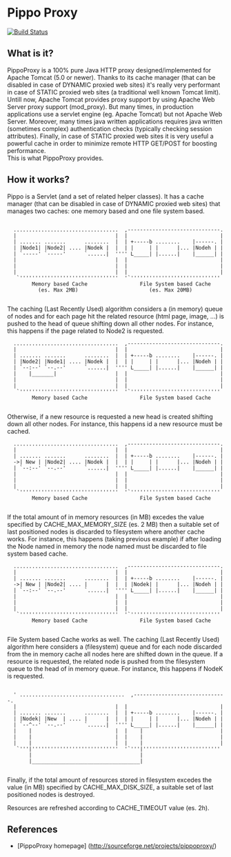 # Pippo Proxy

[![Build Status](https://api.travis-ci.org/gtesei/pippoproxy.svg?branch=master)](https://travis-ci.org/gtesei/pippoproxy)

## What is it?

  PippoProxy is a 100% pure Java HTTP proxy designed/implemented for 
  Apache Tomcat (5.0 or newer). Thanks to its cache manager (that can be 
  disabled in case of DYNAMIC proxied web sites) it's really very performant 
  in case of STATIC proxied web sites (a traditional well known Tomcat limit).
  Untill now, Apache Tomcat provides proxy support by 
  using Apache Web Server proxy support (mod_proxy). But many times, in 
  production applications use a servlet engine (eg. Apache Tomcat) but not 
  Apache Web Server. Moreover, many times java written applications 
  requires java written (sometimes complex) authentication checks (typically 
  checking session attributes). Finally, in case of STATIC proxied web 
  sites  it is very useful a powerful cache in order to minimize remote HTTP 
  GET/POST for boosting performance.  
  This is what PippoProxy provides. 
  
  
## How it works?

  Pippo is a Servlet (and a set of related helper classes). 
  It has a cache manager (that can be disabled in case of DYNAMIC proxied web sites) 
  that manages two caches: one memory based and one file system based. 
  
```
  
  ..................................  ,------------------------------.
  |                                |  |                              |
  | ....... .......      ........  |  | +-----b ........    |------. |
  | |Node1| |Node2| .... |Nodek |  |  | |     | |      |... |Nodeh | |
  | `-----' `-----'      `......|  '''' L_____| |......|    |______| |
  |                                |  |                              |
  |                                |  |                              |
  |                                |  |                              |
   `''''''''''''''''''''''''''''''''  '`'''''''''''''''''''''''''''''
        Memory based Cache                 File System based Cache
          (es. Max 2MB)                       (es. Max 20MB)
  
```

  The caching (Last Recently Used) algorithm considers a (in memory) queue of nodes 
  and for each page hit the related resource (html page, image, ...) is pushed 
  to the head of queue shifting down all other nodes. For instance, this happens 
  if the page related to Node2 is requested. 

```
  ..................................  ,------------------------------.
  |                                |  |                              |
  | ....... .......      ........  |  | +-----b ........    |------. |
  | |Node2| |Node1| .... |Nodek |  |  | |     | |      |... |Nodeh | |
  | `--:--' `--.--'      `......|  '''' L_____| |......|    |______| |
  |    |_______|                   |  |                              |
  |                                |  |                              |
  |                                |  |                              |
   `''''''''''''''''''''''''''''''''  '`'''''''''''''''''''''''''''''
        Memory based Cache                 File System based Cache
  
```

  Otherwise, if a new resource is requested a new head is created shifting 
  down all other nodes. For instance, this happens id a new resource must be cached. 

```
  ..................................  ,------------------------------.
  |                                |  |                              |
  | ....... .......      ........  |  | +-----b ........    |------. |
  ->| New | |Node2| .... |Nodek |  |  | |     | |      |... |Nodeh | |
  | `--:--' `--.--'      `......|  '''' L_____| |......|    |______| |
  |                                |  |                              |
  |                                |  |                              |
  |                                |  |                              |
   `''''''''''''''''''''''''''''''''  '`'''''''''''''''''''''''''''''
        Memory based Cache                 File System based Cache
  
```

  If the total amount of in memory resources (in MB) excedes the value specified by 
  CACHE_MAX_MEMORY_SIZE (es. 2 MB) then a suitable set of last positioned nodes is discarded 
  to filesystem where another cache works. For instance, this happens (taking previous example) 
  if after loading the Node named <New> in memory the node named <Nodek> must be discarded 
  to file system based cache. 

```
  ..................................  ,------------------------------.
  |                                |  |                              |
  | ....... .......      ........  |  | +-----b ........    |------. |
  ->| New | |Node2| .... |      |  |  | |Nodek| |      |... |Nodeh | |
  | `--:--' `--.--'      `......|  '''' L_____| |......|    |______| |
  |                                |  |                              |
  |                                |  |                              |
  |                                |  |                              |
   `''''''''''''''''''''''''''''''''  '`'''''''''''''''''''''''''''''
        Memory based Cache                 File System based Cache
  
```

  File System based Cache works as well. The caching (Last Recently Used) algorithm here 
  considers a (filesystem) queue and for each node discarded from the in memory cache all nodes here are 
  shifted down in the queue. If a resource is requested, the related node is pushed from the filesystem 
  queue to the head of in memory queue. For instance, this happens if NodeK is requested.

```
  
  ' ..................................  ,------------------------------.
  |                                |  |                              |
  | ....... .......      ........  |  | +-----b ........    |------. |
  | |Nodek| |New  | .... |      |  |  | |     | |      |... |Nodeh | |
  | `--^--' `--.--'      `......|  '''' L_____| |......|    |______| |
  |    |                           |  |    |                         |
  |    |                           |  |    |                         |
  |    |                           |  |    |                         |
   `'''|''''''''''''''''''''''''''''  '`'''|'''''''''''''''''''''''''
       |                                   |
       |___________________________________|
  
```

  Finally, if the total amount of resources stored in filesystem excedes the value (in MB) specified 
  by CACHE_MAX_DISK_SIZE, a suitable set of last positioned nodes is destroyed. 
  
  Resources are refreshed according to CACHE_TIMEOUT value (es. 2h). 

## References 
* [PippoProxy homepage] (http://sourceforge.net/projects/pippoproxy/)